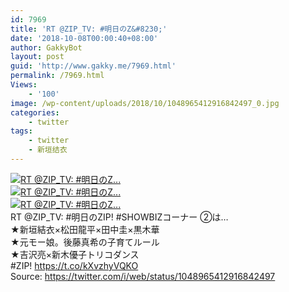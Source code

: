```yaml
---
id: 7969
title: 'RT @ZIP_TV: #明日のZ&#8230;'
date: '2018-10-08T00:00:40+08:00'
author: GakkyBot
layout: post
guid: 'http://www.gakky.me/7969.html'
permalink: /7969.html
Views:
    - '100'
image: /wp-content/uploads/2018/10/1048965412916842497_0.jpg
categories:
    - twitter
tags:
    - twitter
    - 新垣结衣
---
```


[![RT @ZIP_TV: #明日のZ...](http://www.yui-aragaki.org/wp-content/uploads/2018/10/1048965412916842497_0.jpg)](http://www.yui-aragaki.org/wp-content/uploads/2018/10/1048965412916842497_0.jpg)  
[![RT @ZIP_TV: #明日のZ...](http://www.yui-aragaki.org/wp-content/uploads/2018/10/1048965412916842497_1.jpg)](http://www.yui-aragaki.org/wp-content/uploads/2018/10/1048965412916842497_1.jpg)  
[![RT @ZIP_TV: #明日のZ...](http://www.yui-aragaki.org/wp-content/uploads/2018/10/1048965412916842497_2.jpg)](http://www.yui-aragaki.org/wp-content/uploads/2018/10/1048965412916842497_2.jpg)  
RT @ZIP\_TV: #明日のZIP! #SHOWBIZコーナー ②は…  
★新垣結衣×松田龍平×田中圭×黒木華  
★元モー娘。後藤真希の子育てルール  
★吉沢亮×新木優子トリコダンス  
\#ZIP! https://t.co/kXvzhyVQKO  
Source: <https://twitter.com/i/web/status/1048965412916842497>